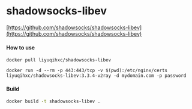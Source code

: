 # shadowsocks-libev

[https://github.com/shadowsocks/shadowsocks-libev](https://github.com/shadowsocks/shadowsocks-libev)

#### How to use

```
docker pull liyuqihxc/shadowsocks-libev

docker run -d --rm -p 443:443/tcp -v $(pwd):/etc/nginx/certs liyuqihxc/shadowsocks-libev:3.3.4-v2ray -d mydomain.com -p password
```

#### Build

```bash
docker build -t shadowsocks-libev .
```
